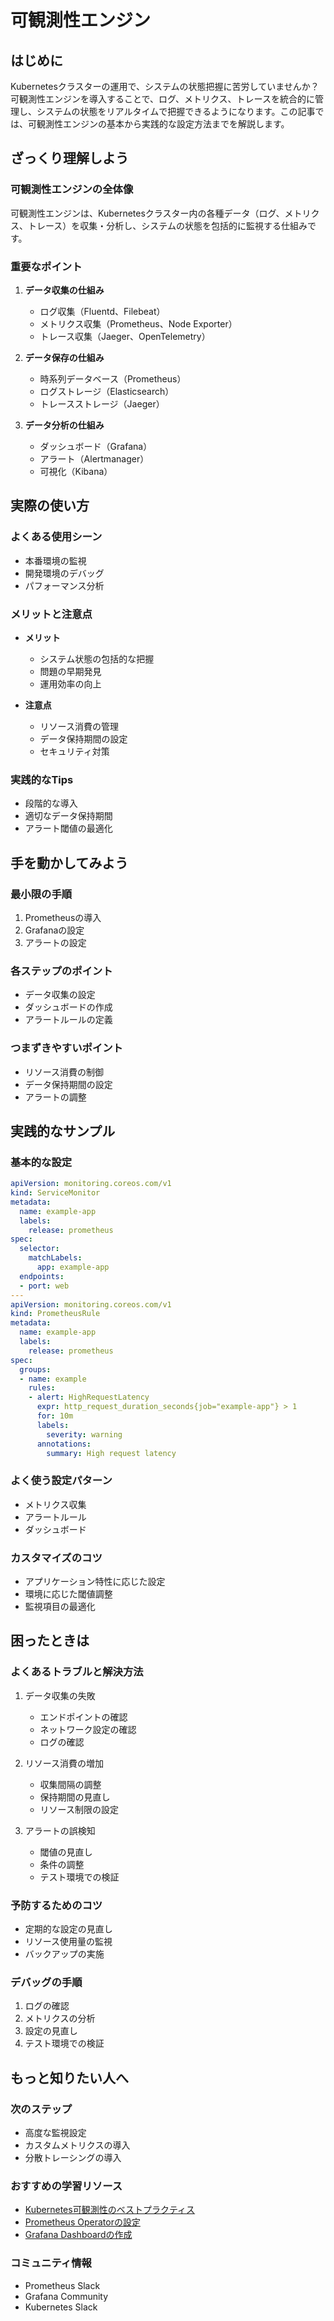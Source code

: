 # 可観測性エンジン

## はじめに
Kubernetesクラスターの運用で、システムの状態把握に苦労していませんか？可観測性エンジンを導入することで、ログ、メトリクス、トレースを統合的に管理し、システムの状態をリアルタイムで把握できるようになります。この記事では、可観測性エンジンの基本から実践的な設定方法までを解説します。

## ざっくり理解しよう

### 可観測性エンジンの全体像
可観測性エンジンは、Kubernetesクラスター内の各種データ（ログ、メトリクス、トレース）を収集・分析し、システムの状態を包括的に監視する仕組みです。

### 重要なポイント
1. **データ収集の仕組み**
   - ログ収集（Fluentd、Filebeat）
   - メトリクス収集（Prometheus、Node Exporter）
   - トレース収集（Jaeger、OpenTelemetry）

2. **データ保存の仕組み**
   - 時系列データベース（Prometheus）
   - ログストレージ（Elasticsearch）
   - トレースストレージ（Jaeger）

3. **データ分析の仕組み**
   - ダッシュボード（Grafana）
   - アラート（Alertmanager）
   - 可視化（Kibana）

## 実際の使い方

### よくある使用シーン
- 本番環境の監視
- 開発環境のデバッグ
- パフォーマンス分析

### メリットと注意点
- **メリット**
  - システム状態の包括的な把握
  - 問題の早期発見
  - 運用効率の向上

- **注意点**
  - リソース消費の管理
  - データ保持期間の設定
  - セキュリティ対策

### 実践的なTips
- 段階的な導入
- 適切なデータ保持期間
- アラート閾値の最適化

## 手を動かしてみよう

### 最小限の手順
1. Prometheusの導入
2. Grafanaの設定
3. アラートの設定

### 各ステップのポイント
- データ収集の設定
- ダッシュボードの作成
- アラートルールの定義

### つまずきやすいポイント
- リソース消費の制御
- データ保持期間の設定
- アラートの調整

## 実践的なサンプル

### 基本的な設定
```yaml
apiVersion: monitoring.coreos.com/v1
kind: ServiceMonitor
metadata:
  name: example-app
  labels:
    release: prometheus
spec:
  selector:
    matchLabels:
      app: example-app
  endpoints:
  - port: web
---
apiVersion: monitoring.coreos.com/v1
kind: PrometheusRule
metadata:
  name: example-app
  labels:
    release: prometheus
spec:
  groups:
  - name: example
    rules:
    - alert: HighRequestLatency
      expr: http_request_duration_seconds{job="example-app"} > 1
      for: 10m
      labels:
        severity: warning
      annotations:
        summary: High request latency
```

### よく使う設定パターン
- メトリクス収集
- アラートルール
- ダッシュボード

### カスタマイズのコツ
- アプリケーション特性に応じた設定
- 環境に応じた閾値調整
- 監視項目の最適化

## 困ったときは

### よくあるトラブルと解決方法
1. データ収集の失敗
   - エンドポイントの確認
   - ネットワーク設定の確認
   - ログの確認

2. リソース消費の増加
   - 収集間隔の調整
   - 保持期間の見直し
   - リソース制限の設定

3. アラートの誤検知
   - 閾値の見直し
   - 条件の調整
   - テスト環境での検証

### 予防するためのコツ
- 定期的な設定の見直し
- リソース使用量の監視
- バックアップの実施

### デバッグの手順
1. ログの確認
2. メトリクスの分析
3. 設定の見直し
4. テスト環境での検証

## もっと知りたい人へ

### 次のステップ
- 高度な監視設定
- カスタムメトリクスの導入
- 分散トレーシングの導入

### おすすめの学習リソース
- [Kubernetes可観測性のベストプラクティス](https://kubernetes.io/docs/concepts/cluster-administration/logging/)
- [Prometheus Operatorの設定](https://prometheus-operator.dev/docs/user-guides/getting-started/)
- [Grafana Dashboardの作成](https://grafana.com/docs/grafana/latest/dashboards/)

### コミュニティ情報
- Prometheus Slack
- Grafana Community
- Kubernetes Slack 
